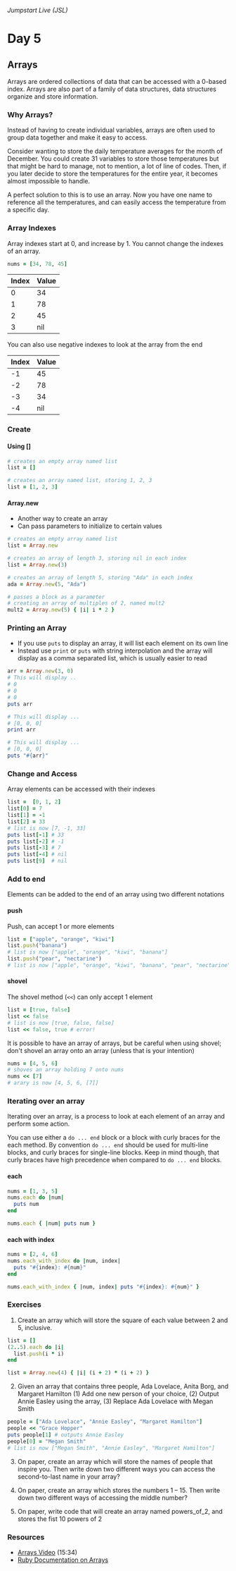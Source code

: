 _Jumpstart Live (JSL)_
# Day 5

## Arrays
Arrays are ordered collections of data that can be accessed with a 0-based index. Arrays are also part of a family of data structures, data structures organize and store information.

### Why Arrays?
Instead of having to create individual variables, arrays are often used to group data together and make it easy to access.

Consider wanting to store the daily temperature averages for the month of December. You could create 31 variables to store those temperatures but that might be hard to manage, not to mention, a lot of line of codes. Then, if you later decide to store the temperatures for the entire year, it becomes almost impossible to handle.

A perfect solution to this is to use an array. Now you have one name to reference all the temperatures, and can easily access the temperature from a specific day.

### Array Indexes
Array indexes start at 0, and increase by 1. You cannot change the indexes of an array. 

```ruby
nums = [34, 78, 45]
```

| Index | Value |
| :--- | :--- |
| 0 | 34 |
| 1 | 78 |
| 2 | 45 |
| 3 | nil |

You can also use negative indexes to look at the array from the end

| Index | Value |
| :--- | :--- |
| -1 | 45 |
| -2 | 78 |
| -3 | 34 |
| -4 | nil |

### Create

#### Using []
```ruby
# creates an empty array named list
list = []

# creates an array named list, storing 1, 2, 3
list = [1, 2, 3]
```

#### Array.new
* Another way to create an array
* Can pass parameters to initialize to certain values

```ruby
# creates an empty array named list
list = Array.new

# creates an array of length 3, storing nil in each index
list = Array.new(3)

# creates an array of length 5, storing "Ada" in each index
ada = Array.new(5, "Ada")

# passes a block as a parameter
# creating an array of multiples of 2, named mult2
mult2 = Array.new(5) { |i| i * 2 }
```

### Printing an Array
* If you use `puts` to display an array, it will list each element on its own line
* Instead use `print` or `puts` with string interpolation and the array will display as a comma separated list, which is usually easier to read

```ruby
arr = Array.new(3, 0)
# This will display ..
# 0
# 0
# 0
puts arr

# This will display ...
# [0, 0, 0]
print arr

# This will display ...
# [0, 0, 0]
puts "#{arr}"
```

### Change and Access
Array elements can be accessed with their indexes

```ruby
list =  [0, 1, 2]
list[0] = 7
list[1] = -1
list[2] = 33
# list is now [7, -1, 33]
puts list[-1] # 33
puts list[-2] # -1
puts list[-3] # 7
puts list[-4] # nil
puts list[9]  # nil
```

### Add to end
Elements can be added to the end of an array using two different notations

#### push
Push, can accept 1 or more elements

```ruby
list = ["apple", "orange", "kiwi"]
list.push("banana")
# list is now ["apple", "orange", "kiwi", "banana"]
list.push("pear", "nectarine")
# list is now ["apple", "orange", "kiwi", "banana", "pear", "nectarine"]
```

#### shovel
The shovel method (`<<`) can only accept 1 element

```ruby
list = [true, false]
list << false
# list is now [true, false, false]
list << false, true # error!
```

It is possible to have an array of arrays, but be careful when using shovel; don't shovel an array onto an array (unless that is your intention)

```ruby
nums = [4, 5, 6]
# shoves an array holding 7 onto nums
nums << [7]
# arary is now [4, 5, 6, [7]]
```

### Iterating over an array
Iterating over an array, is a process to look at each element of an array and perform some action.

You can use either a `do ... end` block or a block with curly braces for the each method. By convention `do ... end` should be used for multi-line blocks, and curly braces for single-line blocks. Keep in mind though, that curly braces have high precedence when compared to `do ... end` blocks.

#### each
```ruby
nums = [1, 3, 5]
nums.each do |num|
  puts num
end

nums.each { |num| puts num }
```

#### each with index
```ruby
nums = [2, 4, 6]
nums.each_with_index do |num, index|
  puts "#{index}: #{num}"
end

nums.each_with_index { |num, index| puts "#{index}: #{num}" }
```

### Exercises

1. Create an array which will store the square of each value between 2 and 5, inclusive.

  ```ruby
  list = []
  (2..5).each do |i|
    list.push(i * i)
  end
  ```

  ```ruby
  list = Array.new(4) { |i| (i + 2) * (i + 2) }
  ```

2. Given an array that contains three people, Ada Lovelace, Anita Borg, and Margaret Hamilton (1) Add one new person of your choice, (2) Output Annie Easley using the array, (3) Replace Ada Lovelace with Megan Smith

  ```ruby
  people = ["Ada Lovelace", "Annie Easley", "Margaret Hamilton"]
  people << "Grace Hopper"
  puts people[1] # outputs Annie Easley
  people[0] = "Megan Smith"
  # list is now ["Megan Smith", "Annie Easley", "Margaret Hamilton"]
  ```

3. On paper, create an array which will store the names of people that inspire you. Then write down two different ways you can access the second-to-last name in your array?  

4. On paper, create an array which stores the numbers 1 – 15. Then write down two different ways of accessing the middle number?  

5. On paper, write code that will create an array named powers_of_2, and stores the fist 10 powers of 2

### Resources
* [Arrays Video](https://adaacademy.hosted.panopto.com/Panopto/Pages/Viewer.aspx?id=5fb869d2-db52-4cd2-a1cc-238e0e084fa5) (15:34)
* [Ruby Documentation on Arrays](https://docs.ruby-lang.org/en/2.3.0/Array.html)
